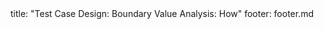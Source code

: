 <frontmatter>
title: "Test Case Design: Boundary Value Analysis: How"
footer: footer.md
</frontmatter>

<include src="unit-inPage-asFlat.md" boilerplate />